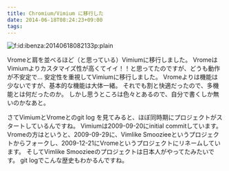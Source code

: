 ```yaml
---
title: Chromium/Vimium に移行した
date: 2014-06-18T08:24:23+09:00
tags: 
---
```


<span itemscope itemtype="http://schema.org/Photograph"><img src="/2014/06/18/20140618082133.png" alt="f:id:ibenza:20140618082133p:plain" title="f:id:ibenza:20140618082133p:plain" class="hatena-fotolife" itemprop="image"></span>

Vromeと肩を並べるほど（と思っている）Vimiumに移行しました。
VromeはVimiumよりカスタマイズ性が高くてイイ！！と思ってたのですが、どうも動作が不安定で\.\.\.
安定性を重視してVimiumに移行しました。
Vromeよりは機能は少ないですが、基本的な機能は大体一緒。
それでも割と快適だったので、多機能とは何だったのか。
しかし思うところは色々とあるので、自分で書くしか無いのかなあと。

さてVimiumとVromeとのgit log を見てみると、ほぼ同時期にプロジェクトがスタートしているんですね。
Vimiumは2009\-09\-20にinitial commitしています。
Vromeの方はというと、2009\-09\-29に、Vimlike Smoozieeというプロジェクトからフォークし、2009\-12\-21にVromeというプロジェクトにリネームしています。
そしてVimlike Smoozieeのプロジェクトは日本人がやってたみたいです。
git logでこんな歴史もわかるんですね。


